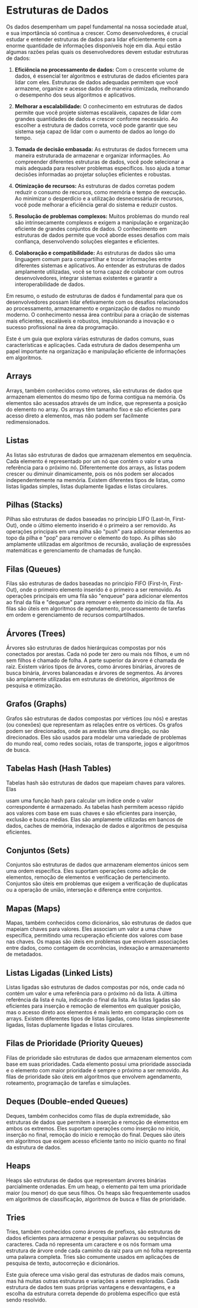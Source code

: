 # Estruturas de Dados

Os dados desempenham um papel fundamental na nossa sociedade atual, e sua importância só continua a crescer. Como desenvolvedores, é crucial estudar e entender estruturas de dados para lidar eficientemente com a enorme quantidade de informações disponíveis hoje em dia. Aqui estão algumas razões pelas quais os desenvolvedores devem estudar estruturas de dados:

1. **Eficiência no processamento de dados:** Com o crescente volume de dados, é essencial ter algoritmos e estruturas de dados eficientes para lidar com eles. Estruturas de dados adequadas permitem que você armazene, organize e acesse dados de maneira otimizada, melhorando o desempenho dos seus algoritmos e aplicativos.

2. **Melhorar a escalabilidade:** O conhecimento em estruturas de dados permite que você projete sistemas escaláveis, capazes de lidar com grandes quantidades de dados e crescer conforme necessário. Ao escolher a estrutura de dados correta, você pode garantir que seu sistema seja capaz de lidar com o aumento de dados ao longo do tempo.

3. **Tomada de decisão embasada:** As estruturas de dados fornecem uma maneira estruturada de armazenar e organizar informações. Ao compreender diferentes estruturas de dados, você pode selecionar a mais adequada para resolver problemas específicos. Isso ajuda a tomar decisões informadas ao projetar soluções eficientes e robustas.

4. **Otimização de recursos:** As estruturas de dados corretas podem reduzir o consumo de recursos, como memória e tempo de execução. Ao minimizar o desperdício e a utilização desnecessária de recursos, você pode melhorar a eficiência geral do sistema e reduzir custos.

5. **Resolução de problemas complexos:** Muitos problemas do mundo real são intrinsecamente complexos e exigem a manipulação e organização eficiente de grandes conjuntos de dados. O conhecimento em estruturas de dados permite que você aborde esses desafios com mais confiança, desenvolvendo soluções elegantes e eficientes.

6. **Colaboração e compatibilidade:** As estruturas de dados são uma linguagem comum para compartilhar e trocar informações entre diferentes sistemas e aplicativos. Ao entender as estruturas de dados amplamente utilizadas, você se torna capaz de colaborar com outros desenvolvedores, integrar sistemas existentes e garantir a interoperabilidade de dados.

Em resumo, o estudo de estruturas de dados é fundamental para que os desenvolvedores possam lidar efetivamente com os desafios relacionados ao processamento, armazenamento e organização de dados no mundo moderno. O conhecimento nessa área contribui para a criação de sistemas mais eficientes, escaláveis e robustos, impulsionando a inovação e o sucesso profissional na área da programação.

Este é um guia que explora várias estruturas de dados comuns, suas características e aplicações. Cada estrutura de dados desempenha um papel importante na organização e manipulação eficiente de informações em algoritmos.

## Arrays

Arrays, também conhecidos como vetores, são estruturas de dados que armazenam elementos do mesmo tipo de forma contígua na memória. Os elementos são acessados através de um índice, que representa a posição do elemento no array. Os arrays têm tamanho fixo e são eficientes para acesso direto a elementos, mas não podem ser facilmente redimensionados.

## Listas

As listas são estruturas de dados que armazenam elementos em sequência. Cada elemento é representado por um nó que contém o valor e uma referência para o próximo nó. Diferentemente dos arrays, as listas podem crescer ou diminuir dinamicamente, pois os nós podem ser alocados independentemente na memória. Existem diferentes tipos de listas, como listas ligadas simples, listas duplamente ligadas e listas circulares.

## Pilhas (Stacks)

Pilhas são estruturas de dados baseadas no princípio LIFO (Last-In, First-Out), onde o último elemento inserido é o primeiro a ser removido. As operações principais em uma pilha são "push" para adicionar elementos ao topo da pilha e "pop" para remover o elemento do topo. As pilhas são amplamente utilizadas em algoritmos de recursão, avaliação de expressões matemáticas e gerenciamento de chamadas de função.

## Filas (Queues)

Filas são estruturas de dados baseadas no princípio FIFO (First-In, First-Out), onde o primeiro elemento inserido é o primeiro a ser removido. As operações principais em uma fila são "enqueue" para adicionar elementos ao final da fila e "dequeue" para remover o elemento do início da fila. As filas são úteis em algoritmos de agendamento, processamento de tarefas em ordem e gerenciamento de recursos compartilhados.

## Árvores (Trees)

Árvores são estruturas de dados hierárquicas compostas por nós conectados por arestas. Cada nó pode ter zero ou mais nós filhos, e um nó sem filhos é chamado de folha. A parte superior da árvore é chamada de raiz. Existem vários tipos de árvores, como árvores binárias, árvores de busca binária, árvores balanceadas e árvores de segmentos. As árvores são amplamente utilizadas em estruturas de diretórios, algoritmos de pesquisa e otimização.

## Grafos (Graphs)

Grafos são estruturas de dados compostas por vértices (ou nós) e arestas (ou conexões) que representam as relações entre os vértices. Os grafos podem ser direcionados, onde as arestas têm uma direção, ou não direcionados. Eles são usados para modelar uma variedade de problemas do mundo real, como redes sociais, rotas de transporte, jogos e algoritmos de busca.

## Tabelas Hash (Hash Tables)

Tabelas hash são estruturas de dados que mapeiam chaves para valores. Elas

 usam uma função hash para calcular um índice onde o valor correspondente é armazenado. As tabelas hash permitem acesso rápido aos valores com base em suas chaves e são eficientes para inserção, exclusão e busca médias. Elas são amplamente utilizadas em bancos de dados, caches de memória, indexação de dados e algoritmos de pesquisa eficientes.

## Conjuntos (Sets)

Conjuntos são estruturas de dados que armazenam elementos únicos sem uma ordem específica. Eles suportam operações como adição de elementos, remoção de elementos e verificação de pertencimento. Conjuntos são úteis em problemas que exigem a verificação de duplicatas ou a operação de união, interseção e diferença entre conjuntos.

## Mapas (Maps)

Mapas, também conhecidos como dicionários, são estruturas de dados que mapeiam chaves para valores. Eles associam um valor a uma chave específica, permitindo uma recuperação eficiente dos valores com base nas chaves. Os mapas são úteis em problemas que envolvem associações entre dados, como contagem de ocorrências, indexação e armazenamento de metadados.

## Listas Ligadas (Linked Lists)

Listas ligadas são estruturas de dados compostas por nós, onde cada nó contém um valor e uma referência para o próximo nó da lista. A última referência da lista é nula, indicando o final da lista. As listas ligadas são eficientes para inserção e remoção de elementos em qualquer posição, mas o acesso direto aos elementos é mais lento em comparação com os arrays. Existem diferentes tipos de listas ligadas, como listas simplesmente ligadas, listas duplamente ligadas e listas circulares.

## Filas de Prioridade (Priority Queues)

Filas de prioridade são estruturas de dados que armazenam elementos com base em suas prioridades. Cada elemento possui uma prioridade associada e o elemento com maior prioridade é sempre o próximo a ser removido. As filas de prioridade são úteis em algoritmos que envolvem agendamento, roteamento, programação de tarefas e simulações.

## Deques (Double-ended Queues)

Deques, também conhecidos como filas de dupla extremidade, são estruturas de dados que permitem a inserção e remoção de elementos em ambos os extremos. Eles suportam operações como inserção no início, inserção no final, remoção do início e remoção do final. Deques são úteis em algoritmos que exigem acesso eficiente tanto no início quanto no final da estrutura de dados.

## Heaps

Heaps são estruturas de dados que representam árvores binárias parcialmente ordenadas. Em um heap, o elemento pai tem uma prioridade maior (ou menor) do que seus filhos. Os heaps são frequentemente usados em algoritmos de classificação, algoritmos de busca e filas de prioridade.

## Tries

Tries, também conhecidos como árvores de prefixos, são estruturas de dados eficientes para armazenar e pesquisar palavras ou sequências de caracteres. Cada nó representa um caractere e os nós formam uma estrutura de árvore onde cada caminho da raiz para um nó folha representa uma palavra completa. Tries são comumente usados em aplicações de pesquisa de texto, autocorreção e dicionários.

Este guia oferece uma visão geral das estruturas de dados mais comuns, mas há muitas outras estruturas e variações a serem exploradas. Cada estrutura de dados tem suas próprias vantagens e desvantagens, e a escolha da estrutura correta depende do problema específico que está sendo resolvido.